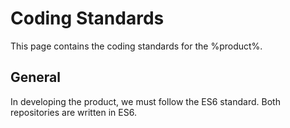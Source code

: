 # Coding Standards

This page contains the coding standards for the %product%.

## General

In developing the product, we must follow the
<tooltip term='es6'>ES6</tooltip> standard.
Both repositories are written in
<tooltip term='es6'>ES6</tooltip>.

<seealso>
    <category ref="uh">
        <a href="Admin.md" />
        <a href="Authenticating-Logging-In.md" />
        <a href="Loans.md" />
        <a href="Deposits.md" />
        <a href="Profiles.md" />
    </category>
    <category ref="ds">
        <a href="Naming.md" />
        <a href="Comments.md" />
        <a href="Code-Style.md" />
        <a href="Git-Commit-Messages.md" />
    </category>
</seealso>
